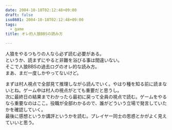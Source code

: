 ```yaml
---
date: 2004-10-18T02:12:48+09:00
draft: false
iso8601: 2004-10-18T02:12:48+09:00
tags:
  - game
title: オレ的人狼BBSの読み方

---
```


<div class="entry-body">
  <p>人狼をやるつもりの人なら必ず読む必要がある。<br />
    というか、読まずにやると非難を浴びる事は間違いない。<br />
    そこで人狼BBSの過去ログのオレ的な読み方。<br />
    まあ、まだ一度しかやってないけど。</p>

  <p>まずは村人視点で全部見て推理しながら読んでいく。やはり種を知る前に読まないとね。ゲーム中は村人の視点がとても重要だと思うし。<br />
    次に最終日の結果までわかったら最初に戻って全員の視点で読む。ゲームをやるなら重要なのはここ。役職が全部わかるので、誰がどういう立場で発言していたかを確認していく。<br />
    最後に感想というか講評というかを読む。プレイヤー同士の思惑とかがよく見えていいと思う。</p>
</div>
